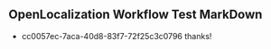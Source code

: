 ## OpenLocalization Workflow Test MarkDown
* cc0057ec-7aca-40d8-83f7-72f25c3c0796 
thanks!<!--HONumber=Mar16_HO4-->
